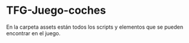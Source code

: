 # TFG-Juego-coches

En la carpeta assets están todos los scripts y elementos que se pueden encontrar en el juego. 

